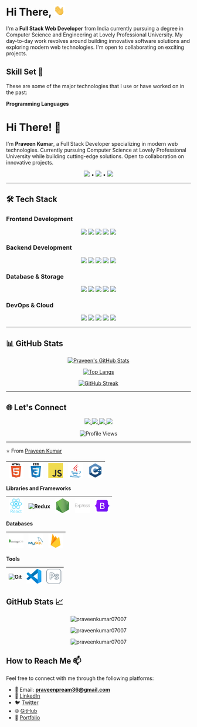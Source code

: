 <h1>Hi There, <img  src="https://raw.githubusercontent.com/ABSphreak/ABSphreak/master/gifs/Hi.gif" width="30px"></h1>

I'm a **Full Stack Web Developer** from India currently pursuing a degree in Computer Science and Engineering at Lovely Professional University. My day-to-day work revolves around building innovative software solutions and exploring modern web technologies. I'm open to collaborating on exciting projects.

## Skill Set :muscle:

These are some of the major technologies that I use or have worked on in the past:

**Programming Languages**
# Hi There! 👋  
I'm **Praveen Kumar**, a Full Stack Developer specializing in modern web technologies. Currently pursuing Computer Science at Lovely Professional University while building cutting-edge solutions. Open to collaboration on innovative projects.

<p align="center">
  <a href="#"><img src="https://img.shields.io/badge/1%2B-Years%20Experience-blue?style=flat-square"></a> •
  <a href="#"><img src="https://img.shields.io/badge/16%2B-Technologies-orange?style=flat-square"></a> •
  <a href="#"><img src="https://img.shields.io/badge/10%2B-Projects%20Built-success?style=flat-square"></a>
</p>

---

## 🛠️ Tech Stack  

### **Frontend Development**  
<div align="center">
  <img src="https://img.shields.io/badge/React-20232A?logo=react&logoColor=61DAFB" height="28">
  <img src="https://img.shields.io/badge/Next.js-000000?logo=nextdotjs&logoColor=white" height="28">
  <img src="https://img.shields.io/badge/TypeScript-3178C6?logo=typescript&logoColor=white" height="28">
  <img src="https://img.shields.io/badge/Tailwind_CSS-06B6D4?logo=tailwindcss&logoColor=white" height="28">
  <img src="https://img.shields.io/badge/Framer_Motion-0055FF?logo=framer&logoColor=white" height="28">
</div>

### **Backend Development**  
<div align="center">
  <img src="https://img.shields.io/badge/Node.js-339933?logo=nodedotjs&logoColor=white" height="28">
  <img src="https://img.shields.io/badge/FastAPI-009688?logo=fastapi&logoColor=white" height="28">
  <img src="https://img.shields.io/badge/Express.js-000000?logo=express&logoColor=white" height="28">
  <img src="https://img.shields.io/badge/WebSockets-010101?logo=websocket&logoColor=white" height="28">
  <img src="https://img.shields.io/badge/Apache_Kafka-231F20?logo=apachekafka&logoColor=white" height="28">
</div>

### **Database & Storage**  
<div align="center">
  <img src="https://img.shields.io/badge/MongoDB-47A248?logo=mongodb&logoColor=white" height="28">
  <img src="https://img.shields.io/badge/PostgreSQL-4169E1?logo=postgresql&logoColor=white" height="28">
  <img src="https://img.shields.io/badge/Prisma-2D3748?logo=prisma&logoColor=white" height="28">
  <img src="https://img.shields.io/badge/MySQL-4479A1?logo=mysql&logoColor=white" height="28">
  <img src="https://img.shields.io/badge/Redis-DC382D?logo=redis&logoColor=white" height="28">
</div>

### **DevOps & Cloud**  
<div align="center">
  <img src="https://img.shields.io/badge/Docker-2496ED?logo=docker&logoColor=white" height="28">
  <img src="https://img.shields.io/badge/Kubernetes-326CE5?logo=kubernetes&logoColor=white" height="28">
  <img src="https://img.shields.io/badge/CI/CD-FF6C37?logo=githubactions&logoColor=white" height="28">
  <img src="https://img.shields.io/badge/AWS-232F3E?logo=amazonaws&logoColor=white" height="28">
  <img src="https://img.shields.io/badge/GitHub_Actions-2088FF?logo=githubactions&logoColor=white" height="28">
</div>

---

## 📊 GitHub Stats  
<div align="center">
  
  [![Praveen's GitHub Stats](https://github-readme-stats.vercel.app/api?username=Praveenkumar07007&show_icons=true&theme=radical)](https://github.com/Praveenkumar07007)
  
  [![Top Langs](https://github-readme-stats.vercel.app/api/top-langs/?username=Praveenkumar07007&layout=compact&theme=radical)](https://github.com/Praveenkumar07007)
  
  [![GitHub Streak](https://streak-stats.demolab.com/?user=Praveenkumar07007&theme=radical)](https://github.com/Praveenkumar07007)

</div>

---

## 🌐 Let's Connect  
<p align="center">
  <a href="mailto:praveenpream36@gmail.com">
    <img src="https://img.shields.io/badge/Gmail-D14836?logo=gmail&logoColor=white" height="30">
  </a>
  <a href="https://www.linkedin.com/in/praveen-kumar-sde/">
    <img src="https://img.shields.io/badge/LinkedIn-0A66C2?logo=linkedin&logoColor=white" height="30">
  </a>
  <a href="https://twitter.com/praveendotpro">
    <img src="https://img.shields.io/badge/Twitter-1DA1F2?logo=twitter&logoColor=white" height="30">
  </a>
  <a href="https://krpraveen.me">
    <img src="https://img.shields.io/badge/Portfolio-FF7139?logo=firefox&logoColor=white" height="30">
  </a>
</p>

<div align="center">
  <img src="https://komarev.com/ghpvc/?username=Praveenkumar07007&color=dc143c" alt="Profile Views">
</div>

---

⭐ From [Praveen Kumar](https://github.com/Praveenkumar07007)

<img title="HTML" alt="HTML" width="40px" src="https://raw.githubusercontent.com/devicons/devicon/master/icons/html5/html5-original-wordmark.svg" />|<img title="CSS" alt="CSS" width="40px" src="https://raw.githubusercontent.com/devicons/devicon/master/icons/css3/css3-original-wordmark.svg">|<img title="JavaScript" alt="JavaScript" width="40px" src="https://raw.githubusercontent.com/github/explore/master/topics/javascript/javascript.png">|<img title="Java" alt="Java" width="40px" src="https://raw.githubusercontent.com/devicons/devicon/master/icons/java/java-original.svg">|<img title="C++" alt="C++" width="40px" src="https://raw.githubusercontent.com/github/explore/master/topics/cpp/cpp.png">
|--|--|--|--|--|

**Libraries and Frameworks**

<img title="React" alt="React" width="40px" src="https://raw.githubusercontent.com/devicons/devicon/master/icons/react/react-original-wordmark.svg">|<img title="Redux" alt="Redux" width="40px" src="https://raw.githubusercontent.com/reduxjs/redux/master/logo/logo.png">|<img title="Node.js" alt="Node.js" width="40px" src="https://raw.githubusercontent.com/github/explore/master/topics/nodejs/nodejs.png">|<img title="Express.js" alt="Express.js" width="40px" src="https://raw.githubusercontent.com/github/explore/master/topics/express/express.png">|<img title="Bootstrap" alt="Bootstrap" width="40px" src="https://raw.githubusercontent.com/devicons/devicon/master/icons/bootstrap/bootstrap-original.svg">
|--|--|--|--|--|

**Databases**

<img title="MongoDB" alt="MongoDB" width="40px" src="https://raw.githubusercontent.com/github/explore/master/topics/mongodb/mongodb.png">|<img title="MySQL" alt="MySQL" width="40px" src="https://raw.githubusercontent.com/devicons/devicon/master/icons/mysql/mysql-original-wordmark.svg">|<img title="Firebase" alt="Firebase" width="40px" src="https://raw.githubusercontent.com/github/explore/master/topics/firebase/firebase.png">
|--|--|--|

**Tools**

<img title="Git" alt="Git" width="40px" src="https://www.vectorlogo.zone/logos/git-scm/git-scm-icon.svg">|<img title="VS Code" alt="VS Code" width="40px" src="https://raw.githubusercontent.com/github/explore/master/topics/visual-studio-code/visual-studio-code.png">|<img title="Photoshop" alt="Photoshop" width="40px" src="https://raw.githubusercontent.com/devicons/devicon/master/icons/photoshop/photoshop-line.svg">
|--|--|--|

## GitHub Stats :chart_with_upwards_trend:

<p align="center">
  <img src="https://github-readme-stats.vercel.app/api?username=Praveenkumar07007&show_icons=true&locale=en" alt="praveenkumar07007" />
</p>
<p align="center">
  <img src="https://github-readme-streak-stats.herokuapp.com/?user=Praveenkumar07007&" alt="praveenkumar07007" />
</p>
<p align="center">
  <img src="https://github-readme-stats.vercel.app/api/top-langs?username=Praveenkumar07007&show_icons=true&locale=en&layout=compact" alt="praveenkumar07007" />
</p>

## How to Reach Me 📫

Feel free to connect with me through the following platforms:

- 📧 Email: **praveenpream36@gmail.com**
- 💼 [LinkedIn](https://www.linkedin.com/in/praveen-kumar-sde/)
- 🐦 [Twitter](https://twitter.com/praveendotpro)
- 🌐 [GitHub](https://github.com/Praveenkumar07007)
- 🔗 [Portfolio](https://portfolio-praveen-rho.vercel.app)

